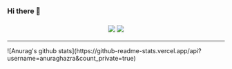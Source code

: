### Hi there 👋

<!--
**vk2gpz/vk2gpz** is a ✨ _special_ ✨ repository because its `README.md` (this file) appears on your GitHub profile.

Here are some ideas to get you started:

- 🔭 I’m currently working on ...
- 🌱 I’m currently learning ...
- 👯 I’m looking to collaborate on ...
- 🤔 I’m looking for help with ...
- 💬 Ask me about ...
- 📫 How to reach me: ...
- 😄 Pronouns: ...
- ⚡ Fun fact: ...
-->

<h3 align="center">
  <img src="https://img.shields.io/github/followers/vk2gpz?label=Followers&style=for-the-badge&color=blue">
  <a href="https://discord.gg/7KyDzjP" alt="Discord">
      <img src="https://img.shields.io/discord/452518336627081236?label=discord&style=for-the-badge&color=blue"/>
  </a>
</h3>

<hr>
![Anurag's github stats](https://github-readme-stats.vercel.app/api?username=anuraghazra&count_private=true)
<!--
<h2 align="center">

  <a href="https://github.com/vk2gpz">
    <img align="center" src="https://github-readme-stats.vercel.app/api/?username=vk2gpz&show_icons=true&title_color=fff&icon_color=428af5&text_color=9f9f9f&bg_color=151515">
  </a>
  <br>
</h2>
-->

